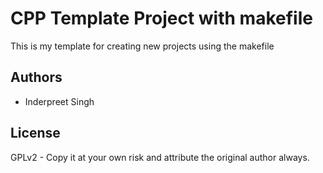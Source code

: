 # CPP Template Project with makefile

This is my template for creating new projects using the makefile

## Authors
- Inderpreet Singh

## License
GPLv2 - Copy it at your own risk and attribute the original author always.